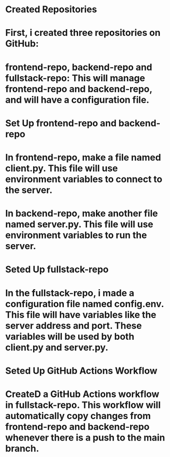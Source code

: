 # Created Repositories
# First,  i created  three repositories on GitHub:

# frontend-repo, backend-repo and fullstack-repo: This will manage frontend-repo and backend-repo, and will have a configuration file.

# Set Up frontend-repo and backend-repo
# In frontend-repo, make a file named client.py. This file will use environment variables to connect to the server.

# In backend-repo, make another file named server.py. This file will use environment variables to run the server.


# Seted Up fullstack-repo
# In the fullstack-repo, i made a configuration file named config.env. This file will have variables like the server address and port. These variables will be used by both client.py and server.py.


# Seted Up GitHub Actions Workflow
# CreateD a GitHub Actions workflow in fullstack-repo. This workflow will automatically copy changes from frontend-repo and backend-repo whenever there is a push to the main branch.

